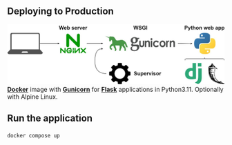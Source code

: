 ## Deploying to Production
![arch](./pictures/arch.png)
[**Docker**](https://www.docker.com/) image with [**Gunicorn**](https://flask.palletsprojects.com/en/2.2.x/deploying/gunicorn/) for [**Flask**](https://flask.palletsprojects.com/en/2.2.x/) applications in Python3.11. Optionally with Alpine Linux.

## Run the application
`docker compose up`
